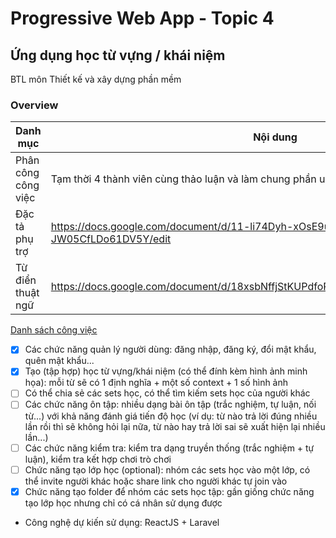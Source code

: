 # Progressive Web App - Topic 4

## Ứng dụng học từ vựng / khái niệm

BTL môn Thiết kế và xây dựng phần mềm

### Overview

Danh mục | Nội dung
-------- | --------
Phân công công việc | Tạm thời 4 thành viên cùng thảo luận và làm chung phần usecase
Đặc tả phụ trợ | <https://docs.google.com/document/d/11-li74Dyh-xOsE9u7tyl9Vc-Ool-JW05CfLDo61DV5Y/edit>
Từ điển thuật ngữ | <https://docs.google.com/document/d/18xsbNffjStKUPdfoPkUiaSQmIIrJNiVhWKucR6lyR08/edit>

[Danh sách công việc](dscv.md)

- [x] Các chức năng quản lý người dùng: đăng nhập, đăng ký, đổi mật khẩu, quên mật khẩu...
- [x] Tạo (tập hợp) học từ vựng/khái niệm (có thể đính kèm hình ảnh minh họa): mỗi từ sẽ có 1 định nghĩa + một số context + 1 số hình ảnh
- [ ] Có thể chia sẻ các sets học, có thể tìm kiếm sets học của người khác
- [ ] Các chức năng ôn tập: nhiều dạng bài ôn tập (trắc nghiệm, tự luận, nối từ...) với khả năng đánh giá tiến độ học (ví dụ: từ nào trả lời đúng nhiều lần rồi thì sẽ không hỏi lại nữa, từ nào hay trả lời sai sẽ xuất hiện lại nhiều lần...)
- [ ] Các chức năng kiểm tra: kiểm tra dạng truyền thống (trắc nghiệm + tự luận), kiểm tra kết hợp chơi trò chơi
- [ ] Chức năng tạo lớp học (optional): nhóm các sets học vào một lớp, có thể invite người khác hoặc share link cho người khác tự join vào
- [x] Chức năng tạo folder để nhóm các sets học tập: gần giống chức năng tạo lớp học nhưng chỉ có cá nhân sử dụng được
- Công nghệ dự kiến sử dụng: ReactJS + Laravel
